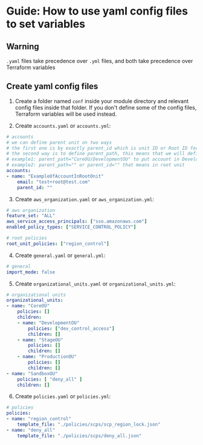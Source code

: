 # Guide: How to use yaml config files to set variables

## Warning

`.yaml` files take precedence over `.yml` files, and both take precedence over Terraform variables

## Create yaml config files

1. Create a folder named `conf` inside your module directory and relevant config files inside that folder. If you don't define some of the config files, Terraform variables will be used instead.

2. Create `accounts.yaml` or `accounts.yml`:

```yaml
# accounts
# we can define parent unit on two ways
# the first one is by exactly parent_id which is unit ID or Root ID for the account
# the second way is to define parent_path, this means that we will define a node in the hierarchical structure through path
# example1: parent_path="CoreOU/DevelopmentOU" to put account in DevelopmentOU which is placed in CoreOU
# example2: parent_path="" or parent_id="" that means in root unit
accounts:
- name: "ExampleOfAccountInRootOnit"
    email: "test+root@test.com"
    parent_id: ""
```

3. Create `aws_organization.yaml` or `aws_organization.yml`:

```yaml
# aws organization
feature_set: "ALL"
aws_service_access_principals: ["sso.amazonaws.com"]
enabled_policy_types: ["SERVICE_CONTROL_POLICY"]

# root policies
root_unit_policies: ["region_control"]
```

4. Create `general.yaml` or `general.yml`:

```yaml
# general
import_mode: false
```

5. Create `organizational_units.yaml` or `organizational_units.yml`:

```yaml
# organizational units
organizational_units:
- name: "CoreOU"
    policies: []
    children:
    - name: "DevelopmentOU"
        policies: ["dev_control_access"]
        children: []
    - name: "StageOU"
        policies: []
        children: []
    - name: "ProductionOU"
        policies: []
        children: []
- name: "SandboxOU"
    policies: [ "deny_all" ]
    children: []
```

6. Create `policies.yaml` or `policies.yml`:

```yaml
# policies
policies:
- name: "region_control"
    template_file: "./policies/scps/scp_region_lock.json"
- name: "deny_all"
    template_file: "./policies/scps/deny_all.json"
```
